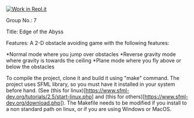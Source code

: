[![Work in Repl.it](https://classroom.github.com/assets/work-in-replit-14baed9a392b3a25080506f3b7b6d57f295ec2978f6f33ec97e36a161684cbe9.svg)](https://classroom.github.com/online_ide?assignment_repo_id=405439&assignment_repo_type=GroupAssignmentRepo)

Group No.: 7

Title: Edge of the Abyss

Features: A 2-D obstacle avoiding game with the following features:

*Normal mode where you jump over obstacles
*Reverse gravity mode where gravity is towards the ceiling
*Plane mode where you fly above or below the obstacles


To compile the project, clone it and build it using "make" command. The project uses SFML library, so you must have it installed in your system before hand. (See (this for linux)[https://www.sfml-dev.org/tutorials/2.5/start-linux.php] and (this for others)[https://www.sfml-dev.org/download.php]). The Makefile needs to be modified if you install to a non standard path on linux, or if you are using Windows or MacOS.

